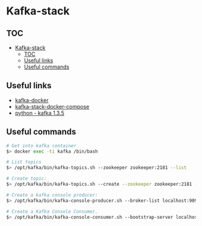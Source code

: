 # Kafka-stack

## TOC

- [Kafka-stack](#kafka-stack)
  - [TOC](#toc)
  - [Useful links](#useful-links)
  - [Useful commands](#useful-commands)

## Useful links

- [kafka-docker](https://github.com/wurstmeister/kafka-docker)
- [kafka-stack-docker-compose](https://github.com/simplesteph/kafka-stack-docker-compose)
- [python - kafka 1.3.5](https://pypi.org/project/kafka/)

## Useful commands

```sh
# Get into kafka container
$> docker exec -ti kafka /bin/bash
```

```sh
# List topics
$> /opt/kafka/bin/kafka-topics.sh --zookeeper zookeeper:2181 --list
```

```sh
# Create topic:
$> /opt/kafka/bin/kafka-topics.sh --create --zookeeper zookeeper:2181 --replication-factor 1 --partitions 1 --topic sampleTopic
```

```sh
# Create a kafka console producer:
$> /opt/kafka/bin/kafka-console-producer.sh --broker-list localhost:9092 --topic topic1
```

```sh
# Create a Kafka Console Consumer.
$> /opt/kafka/bin/kafka-console-consumer.sh --bootstrap-server localhost:9092 --topic topic1 --from-beginning
```